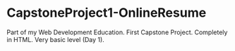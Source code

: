 # CapstoneProject1-OnlineResume
Part of my Web Development Education. First Capstone Project. Completely in HTML. Very basic level (Day 1).

